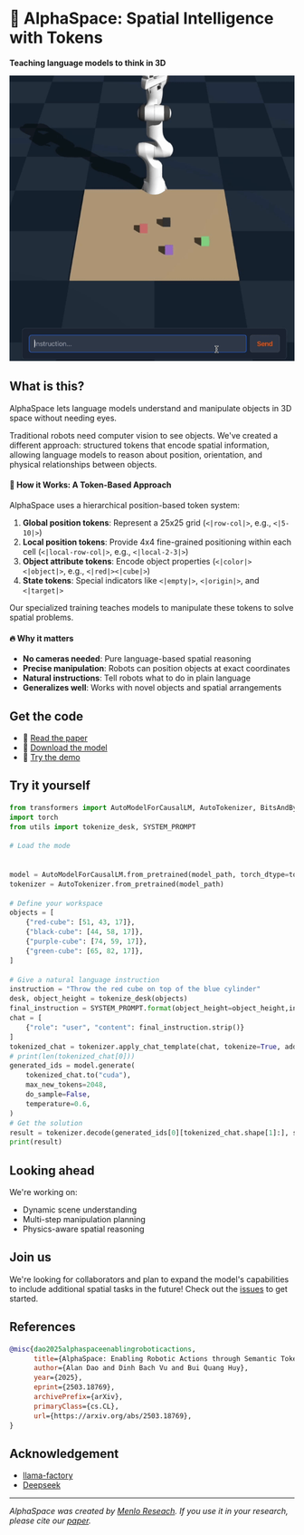 # 🌌 AlphaSpace: Spatial Intelligence with Tokens 

**Teaching language models to think in 3D**

![A robot precisely placing a red cube on a target platform](ezgif-725a7d9cda83ca.gif)

## What is this?

AlphaSpace lets language models understand and manipulate objects in 3D space without needing eyes. 

Traditional robots need computer vision to see objects. We've created a different approach: structured tokens that encode spatial information, allowing language models to reason about position, orientation, and physical relationships between objects.

#### 🤔 How it Works:  A Token-Based Approach

AlphaSpace uses a hierarchical position-based token system:
1. **Global position tokens**: Represent a 25x25 grid (`<|row-col|>`, e.g., `<|5-10|>`)
2. **Local position tokens**: Provide 4x4 fine-grained positioning within each cell (`<|local-row-col|>`, e.g., `<|local-2-3|>`)
3. **Object attribute tokens**: Encode object properties (`<|color|><|object|>`, e.g., `<|red|><|cube|>`)
4. **State tokens**: Special indicators like `<|empty|>`, `<|origin|>`, and `<|target|>`

Our specialized training teaches models to manipulate these tokens to solve spatial problems.
#### 🔥 Why it matters

- **No cameras needed**: Pure language-based spatial reasoning
- **Precise manipulation**: Robots can position objects at exact coordinates
- **Natural instructions**: Tell robots what to do in plain language
- **Generalizes well**: Works with novel objects and spatial arrangements

## Get the code

- 📄 [Read the paper](https://arxiv.org/abs/2503.18769)
- 🤗 [Download the model](https://huggingface.co/homebrewltd/AlphaSpace-1.5B)
- 🧪 [Try the demo](https://alphaspace.demo.com)

## Try it yourself

```python
from transformers import AutoModelForCausalLM, AutoTokenizer, BitsAndBytesConfig, pipeline
import torch
from utils import tokenize_desk, SYSTEM_PROMPT

# Load the mode


model = AutoModelForCausalLM.from_pretrained(model_path, torch_dtype=torch.bfloat16).to(device)
tokenizer = AutoTokenizer.from_pretrained(model_path)

# Define your workspace
objects = [
    {"red-cube": [51, 43, 17]},
    {"black-cube": [44, 58, 17]},
    {"purple-cube": [74, 59, 17]},
    {"green-cube": [65, 82, 17]},
]

# Give a natural language instruction
instruction = "Throw the red cube on top of the blue cylinder"
desk, object_height = tokenize_desk(objects)
final_instruction = SYSTEM_PROMPT.format(object_height=object_height,instruction=instruction,TABLE_MAP=desk)
chat = [
    {"role": "user", "content": final_instruction.strip()}
]
tokenized_chat = tokenizer.apply_chat_template(chat, tokenize=True, add_generation_prompt=True, use_system_prompt=False, return_tensors="pt")
# print(len(tokenized_chat[0]))
generated_ids = model.generate(
    tokenized_chat.to("cuda"),
    max_new_tokens=2048,
    do_sample=False,
    temperature=0.6,
)
# Get the solution
result = tokenizer.decode(generated_ids[0][tokenized_chat.shape[1]:], skip_special_tokens=True)
print(result)
```

## Looking ahead

We're working on:
- Dynamic scene understanding
- Multi-step manipulation planning
- Physics-aware spatial reasoning

## Join us

We're looking for collaborators and plan to expand the model's capabilities to include additional spatial tasks in the future! Check out the [issues](https://github.com/menloresearch/space-thinker/issues) to get started.

## References

```bibtex
@misc{dao2025alphaspaceenablingroboticactions,
      title={AlphaSpace: Enabling Robotic Actions through Semantic Tokenization and Symbolic Reasoning}, 
      author={Alan Dao and Dinh Bach Vu and Bui Quang Huy},
      year={2025},
      eprint={2503.18769},
      archivePrefix={arXiv},
      primaryClass={cs.CL},
      url={https://arxiv.org/abs/2503.18769}, 
}
```

## Acknowledgement

- [llama-factory](https://github.com/hiyouga/LLaMA-Factory)
- [Deepseek](https://github.com/deepseek-ai/DeepSeek-R1)
---

*AlphaSpace was created by [Menlo Reseach](https://www.menlo.ai/). If you use it in your research, please cite our [paper](https://arxiv.org/abs/2503.18769).*
